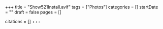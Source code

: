 +++
title = "Show521Install.avif"
tags = ["Photos"]
categories = []
startDate = ""
draft = false
pages = []

citations = []
+++
